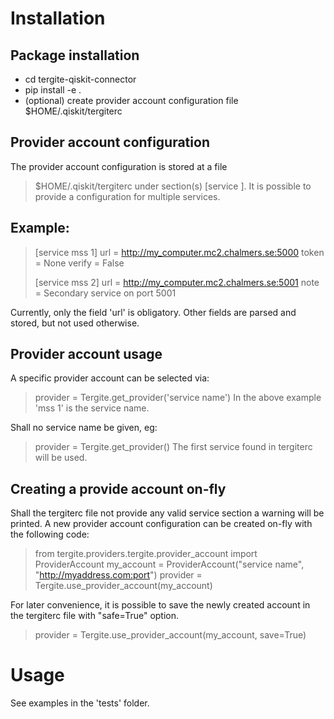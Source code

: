 # Installation

## Package installation
* cd tergite-qiskit-connector
* pip install -e .
* (optional) create provider account configuration file $HOME/.qiskit/tergiterc


## Provider account configuration
The provider account configuration is stored at a file
  > $HOME/.qiskit/tergiterc
under section(s) [service <service name>].
It is possible to provide a configuration for multiple services.

Example:
--------

  > [service mss 1]
  > url = http://my_computer.mc2.chalmers.se:5000
  > token = None
  > verify = False
  >
  > [service mss 2]
  > url = http://my_computer.mc2.chalmers.se:5001
  > note = Secondary service on port 5001

Currently, only the field 'url' is obligatory. Other fields
are parsed and stored, but not used otherwise.


## Provider account usage
A specific provider account can be selected via:
  > provider = Tergite.get_provider('service name')
In the above example 'mss 1' is the service name.

Shall no service name be given, eg:
  > provider = Tergite.get_provider()
The first service found in tergiterc will be used.


## Creating a provide account on-fly
Shall the tergiterc file not provide any valid service section
a warning will be printed. A new provider account configuration can
be created on-fly with the following code:

  > from tergite.providers.tergite.provider_account import ProviderAccount
  > my_account = ProviderAccount("service name", "http://myaddress.com:port")
  > provider = Tergite.use_provider_account(my_account)

For later convenience, it is possible to save the newly created account in the
tergiterc file with "safe=True" option.

  > provider = Tergite.use_provider_account(my_account, save=True)


# Usage
See examples in the 'tests' folder.
